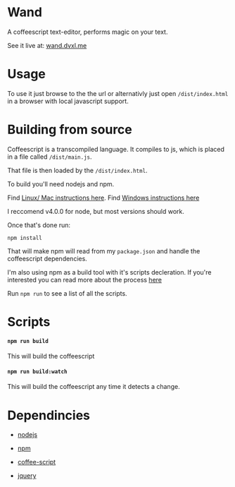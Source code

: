 # Wand

A coffeescript text-editor, performs magic on your text.

See it live at: [wand.dvxl.me](http://wand.dvxl.me)

# Usage

To use it just browse to the the url or alternativly 
just open `/dist/index.html` in a browser with local javascript support.

# Building from source

Coffeescript is a transcompiled language. It compiles to js, which
is placed in a file called `/dist/main.js`. 

That file is then loaded by the `/dist/index.html`.

To build you'll need nodejs and npm.

Find [Linux/ Mac instructions here](https://docs.npmjs.com/getting-started/installing-node).
Find [Windows instructions here](http://blog.teamtreehouse.com/install-node-js-npm-windows)

I reccomend v4.0.0 for node, but most versions should work.

Once that's done run:

```
npm install
```

That will make npm will read from my `package.json` and handle the 
coffeescript dependencies. 

I'm also using npm as a build tool with it's scripts decleration. If you're 
interested you can read more about the process 
[here](http://blog.keithcirkel.co.uk/how-to-use-npm-as-a-build-tool/) 

Run `npm run` to see a list of all the scripts.

# Scripts

#### `npm run build`

This will build the coffeescript

#### `npm run build:watch`

This will build the coffeescript any time it detects a change.

# Dependincies

- [nodejs](https://nodejs.org/en/)

- [npm](https://www.npmjs.com/)

- [coffee-script](http://coffeescript.org/)

- [jquery](https://jquery.com/)


